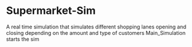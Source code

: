 # Supermarket-Sim
A real time simulation that simulates different shopping lanes opening and closing depending on the amount and type of customers
Main_Simulation starts the sim
